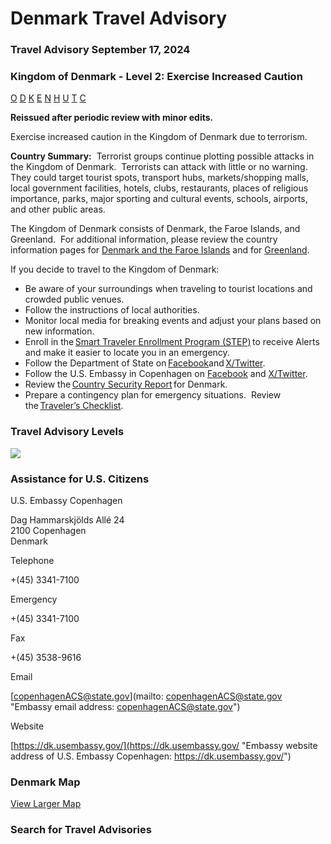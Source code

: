 # Denmark Travel Advisory

### Travel Advisory September 17, 2024

### Kingdom of Denmark - Level 2: Exercise Increased Caution

[O](javascript:void(0); "Tool Tip: Other")
[D](javascript:void(0); "Tool Tip: Wrongful Detention")
[K](javascript:void(0); "Tool Tip: Kidnap and Hostage")
[E](javascript:void(0); "Tool Tip: Event")
[N](javascript:void(0); "Tool Tip: Disaster")
[H](javascript:void(0); "Tool Tip: Health")
[U](javascript:void(0); "Tool Tip: Civil Unrest")
[T](javascript:void(0); "Tool Tip: Terrorism")
[C](javascript:void(0); "Tool Tip: Crimes")

**Reissued after periodic review with minor edits.**

Exercise increased caution in the Kingdom of Denmark due to terrorism.

**Country Summary:**  Terrorist groups continue plotting possible attacks in the Kingdom of Denmark.  Terrorists can attack with little or no warning. They could target tourist spots, transport hubs, markets/shopping malls, local government facilities, hotels, clubs, restaurants, places of religious importance, parks, major sporting and cultural events, schools, airports, and other public areas.

The Kingdom of Denmark consists of Denmark, the Faroe Islands, and Greenland.  For additional information, please review the country information pages for [Denmark and the Faroe Islands](https://travel.state.gov/content/travel/en/international-travel/International-Travel-Country-Information-Pages/Denmark.html) and for [Greenland](https://travel.state.gov/content/travel/en/international-travel/International-Travel-Country-Information-Pages/Greenland.html).

If you decide to travel to the Kingdom of Denmark:

* Be aware of your surroundings when traveling to tourist locations and crowded public venues.
* Follow the instructions of local authorities.
* Monitor local media for breaking events and adjust your plans based on new information.
* Enroll in the [Smart Traveler Enrollment Program (STEP)](https://step.state.gov/step/) to receive Alerts and make it easier to locate you in an emergency.
* Follow the Department of State on [Facebook](https://www.facebook.com/travelgov)and [X/Twitter](https://x.com/TravelGov).
* Follow the U.S. Embassy in Copenhagen on [Facebook](https://www.facebook.com/denmark.usembassy) and [X/Twitter](https://x.com/i/flow/login?redirect_after_login=%2Fusembdenmark).
* Review the [Country Security Report](https://www.osac.gov/Country/Denmark/Detail) for Denmark.
* Prepare a contingency plan for emergency situations.  Review the [Traveler’s Checklist](https://travel.state.gov/content/travel/en/international-travel/before-you-go/travelers-checklist.html).

### Travel Advisory Levels

[![](/content/dam/NEWTravelAssets/images/travel-levelv2.svg)](/content/travel/en/international-travel/before-you-go/about-our-new-products.html "Travel Advisory Levels")

### Assistance for U.S. Citizens

U.S. Embassy Copenhagen

Dag Hammarskjölds Allé 24  
2100 Copenhagen  
Denmark

Telephone

+(45) 3341-7100

Emergency

+(45) 3341-7100

Fax

+(45) 3538-9616

Email

[copenhagenACS@state.gov](mailto: copenhagenACS@state.gov "Embassy email address: copenhagenACS@state.gov")

Website

[https://dk.usembassy.gov/](https://dk.usembassy.gov/ "Embassy website address of U.S. Embassy Copenhagen: https://dk.usembassy.gov/")

### Denmark Map

[View Larger Map](https://travelmaps.state.gov/TSGMap/?extent=1.063716352,53.159862488,17.021533264,57.891155781 "Map of Denmark")



### Search for Travel Advisories